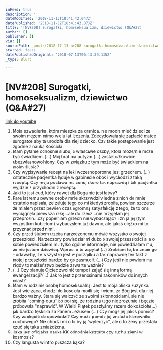 ```yaml
---
inFeed: true
description: ''
dateModified: '2018-11-12T18:41:42.047Z'
datePublished: '2018-11-12T18:41:43.873Z'
title: '[NV#208] Surogatki, homoseksualizm, dziewictwo (Q&A#27)'
author: []
publisher: {}
via: {}
sourcePath: _posts/2018-07-13-nv208-surogatki-homoseksualizm-dziewictwo-qanda27.md
starred: false
datePublishedOriginal: '2018-07-13T06:13:39.135Z'
_type: Blurb

---
```

# \[NV\#208\] Surogatki, homoseksualizm, dziewictwo (Q&A\#27)
[link do youtube][0]

1. Moja szwagierka, która mieszka za granicą, nie mogła mieć dzieci ze swoim mężem mimo wielu lat leczenia. Zdecydowała się zapłacić matce surogatce aby ta urodziła dla niej dziecko. Czy takie postępowanie jest zgodne z nauką Kościoła.
2. Mam pytanie odnośnie ślubu, a właściwie osoby, która może/nie może być świadkiem. (...) Mój brat ma autyzm (...) został całkowicie ubezwłasnowolniony. Czy w związku z tym może być świadkiem na moim ślubie? 
3. Czy wypisywanie recept na leki wczesnoporonne jest grzechem. (...) ostatecznie pacjentka ląduje w gabinecie obok i wychodzi z taką receptą. Czy moja postawa ma sens, skoro tak naprawdę i tak pacjentka wyjdzie z przychodni z receptą.
4. Jaki to jest cud, który nawet dla Boga nie jest łatwy?
5. Parę lat temu pewne osoby mnie skrzywdziły jedna z nich do mnie ostatnio napisała, że żałuje tego co mi kiedyś zrobiła, powiem szczerze że miałem przez pewien czas ogromną satysfakcję z tego, że to ona wyciągnęła pierwsza rękę...ale do rzecz...nie przyjęłam jej przeprosin...czy popełniam grzech nie wybaczając? Tzn ja jej (tym wszystkim kobietom) wybaczyłem już dawno, ale jakoś ciężko mi to przyznać przed nimi.
6. Czy przed ślubem trzeba narzeczonemu mówić wszystko o swojej przeszłości. Narzeczony powiedział mi dużo o swojej przeszłości a ja o sobie powiedziałem mu tylko ogólne informacje, nie powiedziałam mu, że nie jestem dziewicą. Wprost o to zapytał (...) Zrobiłam to, bo znam go - udawałby, że wszystko jest w porządku a tak naprawdę ten fakt z mojej przeszłości bardzo by go zasmucił. (...) Czy jeśli nie powiem mu nigdy to małżeństwo będzie zawarte ważnie?
7. (...) Czy planuje Ojciec zwolnić tempo i zająć się inną formą ewangelizacji?(...) Jak to jest z przenosinami zakonników do innych miast?
8. Mam w rodzinie osobę homoseksualną. Jest to moja bliska kuzynka. Jest wierząca, chodzi do kościoła modli się i wiem, że Bóg jest dla niej bardzo ważny. Stara się walczyć ze swoimi skłonnościami, ale nie zrobiła "coming-outu" bo boi się, że rodzina tego nie zrozumie i będzie próbowała "naprawić". W Wielki Piątek poszłyśmy razem do kościoła(...) jak bardzo tęskniła za Panem Jezusem (...) Czy mogę jej jakoś pomóc? Czy zachęcić do spowiedzi? Czy może pomóc jej znaleźć kierownika duchowego? Nie chodzi mi o to by ją "wyleczyć", ale o to żeby przestała czuć się taka zmiażdżona.
9. Jaka jest oficjalna nauka KK odnośnie kształtu czy ruchu ziemi w kosmosie?
10. Czy langusta w intro puszcza bąka?

[0]: https://www.youtube.com/watch?v=kXNFvhcWB1Q